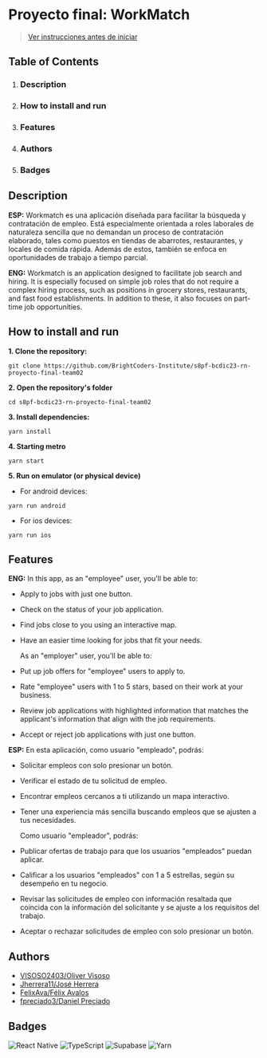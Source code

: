 # Proyecto final: WorkMatch

> [Ver instrucciones antes de iniciar](./instructions/instructions.md)

## Table of Contents
1. ### Description
2. ### How to install and run
3. ### Features
4. ### Authors
5. ### Badges

## Description
**ESP:** Workmatch es una aplicación diseñada para facilitar la búsqueda y contratación de empleo. Está especialmente orientada a roles laborales de naturaleza sencilla que no demandan un proceso de contratación elaborado, tales como puestos en tiendas de abarrotes, restaurantes, y locales de comida rápida. Además de estos, también se enfoca en oportunidades de trabajo a tiempo parcial.

**ENG:** Workmatch is an application designed to facilitate job search and hiring. It is especially focused on simple job roles that do not require a complex hiring process, such as positions in grocery stores, restaurants, and fast food establishments. In addition to these, it also focuses on part-time job opportunities.

## How to install and run
**1. Clone the repository:**
```
git clone https://github.com/BrightCoders-Institute/s8pf-bcdic23-rn-proyecto-final-team02
```
**2. Open the repository's folder**
```
cd s8pf-bcdic23-rn-proyecto-final-team02
```
**3. Install dependencies:**
```
yarn install
```
**4. Starting metro** 
```
yarn start
```
**5. Run on emulator (or physical device)**
- For android devices:
```
yarn run android
```
- For ios devices:
```
yarn run ios
```

## Features
**ENG:** In this app, as an "employee" user, you'll be able to:
- Apply to jobs with just one button.
- Check on the status of your job application.
- Find jobs close to you using an interactive map.
- Have an easier time looking for jobs that fit your needs.


  As an "employer" user, you'll be able to:
- Put up job offers for "employee" users to apply to.
- Rate "employee" users with 1 to 5 stars, based on their work at your business.
- Review job applications with highlighted information that matches the applicant's information that align with the job requirements.
- Accept or reject job applications with just one button.

**ESP:** En esta aplicación, como usuario "empleado", podrás:

- Solicitar empleos con solo presionar un botón.
- Verificar el estado de tu solicitud de empleo.
- Encontrar empleos cercanos a ti utilizando un mapa interactivo.
- Tener una experiencia más sencilla buscando empleos que se ajusten a tus necesidades.


  Como usuario "empleador", podrás:
- Publicar ofertas de trabajo para que los usuarios "empleados" puedan aplicar.
- Calificar a los usuarios "empleados" con 1 a 5 estrellas, según su desempeño en tu negocio.
- Revisar las solicitudes de empleo con información resaltada que coincida con la información del solicitante y se ajuste a los requisitos del trabajo.
- Aceptar o rechazar solicitudes de empleo con solo presionar un botón.

## Authors
- [VISOSO2403/Oliver Visoso](https://github.com/VISOSO2403)
- [Jherrera11/José Herrera](https://github.com/Jherrera11)
- [FelixAva/Félix Avalos](https://github.com/FelixAva)
- [fpreciado3/Daniel Preciado](https://github.com/fpreciado3)

## Badges
![React Native](https://img.shields.io/badge/react_native-%2320232a.svg?style=for-the-badge&logo=react&logoColor=%2361DAFB)
![TypeScript](https://img.shields.io/badge/typescript-%23007ACC.svg?style=for-the-badge&logo=typescript&logoColor=white)
![Supabase](https://img.shields.io/badge/Supabase-3ECF8E?style=for-the-badge&logo=supabase&logoColor=white)
![Yarn](https://img.shields.io/badge/yarn-%232C8EBB.svg?style=for-the-badge&logo=yarn&logoColor=white)

